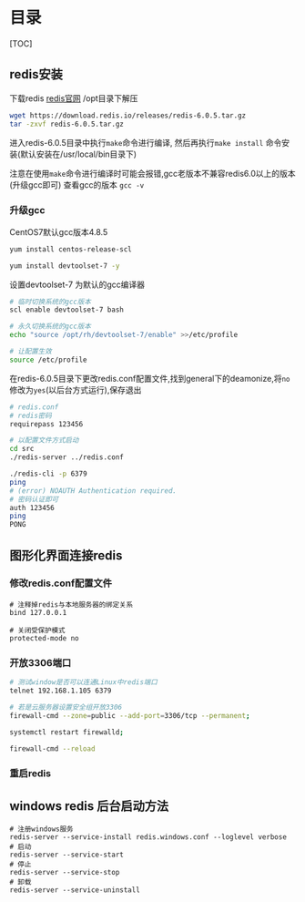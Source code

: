 # 目录

[TOC]

## redis安装

下载redis [redis官网](http://www.redis.io)  /opt目录下解压

```bash
wget https://download.redis.io/releases/redis-6.0.5.tar.gz
tar -zxvf redis-6.0.5.tar.gz
```

进入redis-6.0.5目录中执行`make`命令进行编译, 然后再执行`make install` 命令安装(默认安装在/usr/local/bin目录下)

注意在使用`make`命令进行编译时可能会报错,gcc老版本不兼容redis6.0以上的版本(升级gcc即可) 查看gcc的版本 `gcc -v`

### 升级gcc

CentOS7默认gcc版本4.8.5

```bash
yum install centos-release-scl
```

```bash
yum install devtoolset-7 -y
```

设置devtoolset-7 为默认的gcc编译器

```bash
# 临时切换系统的gcc版本
scl enable devtoolset-7 bash
```

```bash
# 永久切换系统的gcc版本
echo "source /opt/rh/devtoolset-7/enable" >>/etc/profile
```

```bash
# 让配置生效
source /etc/profile
```

在redis-6.0.5目录下更改redis.conf配置文件,找到general下的deamonize,将`no`修改为`yes`(以后台方式运行),保存退出

```bash
# redis.conf
# redis密码
requirepass 123456
```

```bash
# 以配置文件方式启动
cd src
./redis-server ../redis.conf
```

```bash
./redis-cli -p 6379
ping
# (error) NOAUTH Authentication required.
# 密码认证即可
auth 123456
ping
PONG
```

## 图形化界面连接redis

### 修改redis.conf配置文件

```properties
# 注释掉redis与本地服务器的绑定关系
bind 127.0.0.1
```

```properties
# 关闭受保护模式
protected-mode no
```

### 开放3306端口

```bash
# 测试window是否可以连通Linux中redis端口
telnet 192.168.1.105 6379
```

```bash
# 若是云服务器设置安全组开放3306
firewall-cmd --zone=public --add-port=3306/tcp --permanent;
```

```bash
systemctl restart firewalld;
```

```bash
firewall-cmd --reload
```

### 重启redis

## windows redis 后台启动方法

```shell
# 注册windows服务
redis-server --service-install redis.windows.conf --loglevel verbose
# 启动
redis-server --service-start
# 停止
redis-server --service-stop
# 卸载
redis-server --service-uninstall
```

